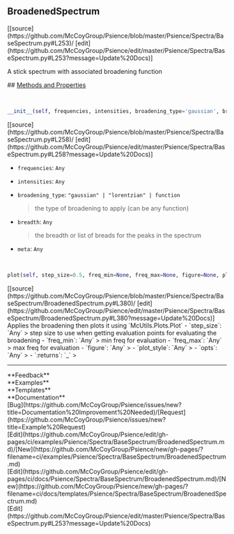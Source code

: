 ## <a id="Psience.Spectra.BaseSpectrum.BroadenedSpectrum">BroadenedSpectrum</a> 

<div class="docs-source-link" markdown="1">
[[source](https://github.com/McCoyGroup/Psience/blob/master/Psience/Spectra/BaseSpectrum.py#L253)/
[edit](https://github.com/McCoyGroup/Psience/edit/master/Psience/Spectra/BaseSpectrum.py#L253?message=Update%20Docs)]
</div>

A stick spectrum with associated broadening function







<div class="collapsible-section">
 <div class="collapsible-section collapsible-section-header" markdown="1">
## <a class="collapse-link" data-toggle="collapse" href="#methods" markdown="1"> Methods and Properties</a> <a class="float-right" data-toggle="collapse" href="#methods"><i class="fa fa-chevron-down"></i></a>
 </div>
 <div class="collapsible-section collapsible-section-body collapse show" id="methods" markdown="1">
 
<a id="Psience.Spectra.BaseSpectrum.BroadenedSpectrum.__init__" class="docs-object-method">&nbsp;</a> 
```python
__init__(self, frequencies, intensities, broadening_type='gaussian', breadth=10, **meta): 
```
<div class="docs-source-link" markdown="1">
[[source](https://github.com/McCoyGroup/Psience/blob/master/Psience/Spectra/BaseSpectrum.py#L258)/
[edit](https://github.com/McCoyGroup/Psience/edit/master/Psience/Spectra/BaseSpectrum.py#L258?message=Update%20Docs)]
</div>

  - `frequencies`: `Any`
    > 
  - `intensities`: `Any`
    > 
  - `broadening_type`: `"gaussian" | "lorentzian" | function`
    > the type of broadening to apply (can be any function)
  - `breadth`: `Any`
    > the breadth or list of breads for the peaks in the spectrum
  - `meta`: `Any`
    >


<a id="Psience.Spectra.BaseSpectrum.BroadenedSpectrum.plot" class="docs-object-method">&nbsp;</a> 
```python
plot(self, step_size=0.5, freq_min=None, freq_max=None, figure=None, plot_style=None, filled=False, adjust_width=True, renormalize=True, **opts): 
```
<div class="docs-source-link" markdown="1">
[[source](https://github.com/McCoyGroup/Psience/blob/master/Psience/Spectra/BaseSpectrum/BroadenedSpectrum.py#L380)/
[edit](https://github.com/McCoyGroup/Psience/edit/master/Psience/Spectra/BaseSpectrum/BroadenedSpectrum.py#L380?message=Update%20Docs)]
</div>
Applies the broadening then plots it using `McUtils.Plots.Plot`
  - `step_size`: `Any`
    > step size to use when getting evaluation points for evaluating the broadening
  - `freq_min`: `Any`
    > min freq for evaluation
  - `freq_max`: `Any`
    > max freq for evaluation
  - `figure`: `Any`
    > 
  - `plot_style`: `Any`
    > 
  - `opts`: `Any`
    > 
  - `:returns`: `_`
    >
 </div>
</div>












---


<div markdown="1" class="text-secondary">
<div class="container">
  <div class="row">
   <div class="col" markdown="1">
**Feedback**   
</div>
   <div class="col" markdown="1">
**Examples**   
</div>
   <div class="col" markdown="1">
**Templates**   
</div>
   <div class="col" markdown="1">
**Documentation**   
</div>
   <div class="col" markdown="1">
   
</div>
   <div class="col" markdown="1">
   
</div>
   <div class="col" markdown="1">
   
</div>
</div>
  <div class="row">
   <div class="col" markdown="1">
[Bug](https://github.com/McCoyGroup/Psience/issues/new?title=Documentation%20Improvement%20Needed)/[Request](https://github.com/McCoyGroup/Psience/issues/new?title=Example%20Request)   
</div>
   <div class="col" markdown="1">
[Edit](https://github.com/McCoyGroup/Psience/edit/gh-pages/ci/examples/Psience/Spectra/BaseSpectrum/BroadenedSpectrum.md)/[New](https://github.com/McCoyGroup/Psience/new/gh-pages/?filename=ci/examples/Psience/Spectra/BaseSpectrum/BroadenedSpectrum.md)   
</div>
   <div class="col" markdown="1">
[Edit](https://github.com/McCoyGroup/Psience/edit/gh-pages/ci/docs/Psience/Spectra/BaseSpectrum/BroadenedSpectrum.md)/[New](https://github.com/McCoyGroup/Psience/new/gh-pages/?filename=ci/docs/templates/Psience/Spectra/BaseSpectrum/BroadenedSpectrum.md)   
</div>
   <div class="col" markdown="1">
[Edit](https://github.com/McCoyGroup/Psience/edit/master/Psience/Spectra/BaseSpectrum.py#L253?message=Update%20Docs)   
</div>
   <div class="col" markdown="1">
   
</div>
   <div class="col" markdown="1">
   
</div>
   <div class="col" markdown="1">
   
</div>
</div>
</div>
</div>